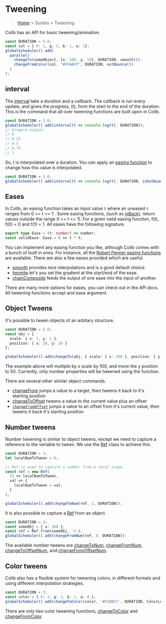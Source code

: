 # Tweening

> [Home](../index.md) > Guides > Tweening

Colib has an API for basic tweening/animation.

```typescript
const DURATION = 5.0;
const col = { r: 1, g: 1, b: 1, a: 1};
globalScheduler().add(
  parallel(
    changeTo(someObject, {x: 100, y, 10}, DURATION, smooth()),
    changeFromColor(col, "#FFAAFF", DURATION, outBounce())
  )
);
```

## interval

The [interval](../README.md#interval) take a duration and a callback. The callback is run every update, and gives the progress, (t), from the start to the end of the duration. This is the command that all over tweening functions are built upon in Colib.

```typescript
const DURATION = 3.0;
globalScheduler().add(interval(t => console.log(t), DURATION));
// Example output:
// 0
// 0.25
// 0.5
// 0.75
// 1
```

So, t is interpolated over a duration. You can apply an [easing function](https://easings.net/en) to change how this value is interpolated.

```typescript
const DURATION = 3.0;
globalScheduler().add(interval(t => console.log(t), DURATION, inOutQuad()));
```

## Eases

In Colib, an easing function takes an input value `t` where an uneased `t` ranges from 0 <= t <= 1 . Some easing functions, (such as [inBack](../README.md#inback)), return values outside the range 0 <= t <= 1). For a given valid easing function, f(t), f(0) = 0 and f(1) = 1. All eases have the following signature.

```typescript
export type Ease = (t: number) => number;
const validEase: Ease = t => t * t;
```

You can implement any easing function you like, although Colib comes with a bunch of built in ones. For instance, all the [Robert Penner easing functions](https://easings.net/en) are available. There are also a few eases provided which are useful.

- [smooth](../README.md#smooth) provides nice interpolations and is a good default choice.
- [hermite](../README.md#hermite) let's you set the gradient at the start/end of the ease.
- [chainComposite](../README.md#chainComposite) feeds the output of one ease into the input of another.

There are many more options for eases, you can check out in the API docs. All tweening functions accept and ease argument.

## Object Tweens

It's possible to tween objects of an arbitary structure.

```typescript
const DURATION = 5.0;
const obj = {
  scale: { x: 1, y: 1 },
  position: { x: 10, y: 10 }
};

globalScheduler().add(changeTo(obj, { scale: { x: 100 }, position: { y: 50 } }, DURATION));
```

The example above will multiple by x scale by 100, and move the y position to 50. Currently, only number properties will be tweened using the function.

There are several other similar object commands.

- [changeFrom](../README.md#changeFrom) jumps a value to a target, then tweens it back to it's starting position
- [changeToOffset](../README.md#changeToOffset) tweens a value to the current value plus an offset
- [`changeFromOffset`](../README.md#changeFromOffset) jumps a value to an offset from it's current value, then tweens it back it's starting position

## Number tweens

Number tweening is similar to object tweens, except we need to capture a reference to the variable to tween. We use the [Ref](../classes/ref) class to achieve this.

```typescript
const DURATION = 3;
let localNumToTween = 0;

// Ref is used to capture a number from a local scope.
const ref = new Ref(
  () => localNumToTween,
  val => {
    localNumToTween = val;
  }
);

globalScheduler().add(changeToNum(ref, 1, DURATION));
```

It is also possible to capture a [Ref](../classes/ref) from an object.

```typescript
const DURATION = 3;
const someObj = { x: 100 };
const ref = Ref.from(someObj, 'x');
globalScheduler().add(changeFromNum(ref, 0, DURATION));
```

The available number tweens are [changeToNum](../README.md#changeToNum), [changeFromNum](../README.md#changeFromNum), [changeToOffsetNum](../README.md#changeToOffsetNumb), and [changeFromOffsetNum](../README.md#changeFromOffsetNum).

## Color tweens

Colib also has a flexible system for tweening colors, in different formats and using different interpolation strategies.

```typescript
const DURATION = 3;
const color = { r: 1, g: 1, b: 1, a: 0 };
globalScheduler().add(changeToColor(color, '#CC00CC', DURATION, ColorLerpMode.HSV));
```

There are only two color tweening functions, [changeToColor](../README.md#changeToColor) and [changeFromColor](../README.md#changeFromColor).
